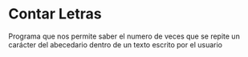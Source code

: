 <h1>Contar Letras</h1>
Programa que nos permite saber el numero de veces que se repite un carácter del abecedario dentro de un texto escrito por el usuario
